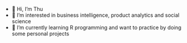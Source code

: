 - 👋 Hi, I’m Thu
- 👀 I’m interested in business intelligence, product analytics and social science
- 🌱 I’m currently learning R programming and want to practice by doing some personal projects 

<!---
ttmt1996/ttmt1996 is a ✨ special ✨ repository because its `README.md` (this file) appears on your GitHub profile.
You can click the Preview link to take a look at your changes.
--->
